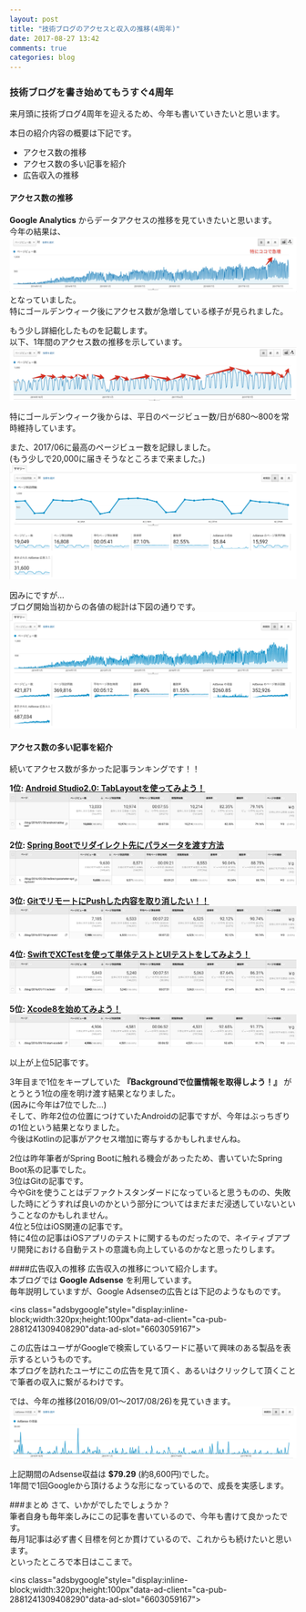 ```yaml
---
layout: post
title: "技術ブログのアクセスと収入の推移(4周年)"
date: 2017-08-27 13:42
comments: true
categories: blog
---
```


### 技術ブログを書き始めてもうすぐ4周年
来月頭に技術ブログ4周年を迎えるため、今年も書いていきたいと思います。

本日の紹介内容の概要は下記です。

* アクセス数の推移
* アクセス数の多い記事を紹介
* 広告収入の推移

<!-- more -->

#### アクセス数の推移
**Google Analytics** からデータアクセスの推移を見ていきたいと思います。  
今年の結果は、  
![ブログ開始からのアクセス数の推移](/images/4anniversary1.png)  
となっていました。  
特にゴールデンウィーク後にアクセス数が急増している様子が見られました。  

もう少し詳細化したものを記載します。  
以下、1年間のアクセス数の推移を示しています。    
![1年間でのアクセス数の推移](/images/4anniversary2.png)  

特にゴールデンウィーク後からは、平日のページビュー数/日が680〜800を常時維持しています。  

また、2017/06に最高のページビュー数を記録しました。  
(もう少しで20,000に届きそうなところまで来ました。)  
![2017/06の記録](/images/4anniversary3.png)  

因みにですが...  
ブログ開始当初からの各値の総計は下図の通りです。  
![ブログ開始からの各数値](/images/4anniversary4.png)    

#### アクセス数の多い記事を紹介
続いてアクセス数が多かった記事ランキングです！！  

**1位: [Android Studio2.0: TabLayoutを使ってみよう！](https://grandbig.github.io/blog/2016/01/30/android-tablayout/)**  
![第1位記事の詳細データ](/images/4anniversary5.png)  

**2位: [Spring Bootでリダイレクト先にパラメータを渡す方法](https://grandbig.github.io/blog/2016/05/28/redirect-parameter-spring-boot/)**  
![第2位記事の詳細データ](/images/4anniversary6.png)  

**3位: [GitでリモートにPushした内容を取り消したい！！](https://grandbig.github.io/blog/2016/07/16/git-reset/)**  
![第3位記事の詳細データ](/images/4anniversary7.png)  

**4位: [SwiftでXCTestを使って単体テストとUIテストをしてみよう！](http://grandbig.github.io/blog/2016/01/11/xctest/)**  
![第4位記事の詳細データ](/images/4anniversary8.png)  

**5位: [Xcode8を始めてみよう！](https://grandbig.github.io/blog/2016/09/19/start-xcode8/)**  
![第5位記事の詳細データ](/images/4anniversary9.png)  

以上が上位5記事です。  

3年目まで1位をキープしていた **『Backgroundで位置情報を取得しよう！』** がとうとう1位の座を明け渡す結果となりました。  
(因みに今年は7位でした...)  
そして、昨年2位の位置につけていたAndroidの記事ですが、今年はぶっちぎりの1位という結果となりました。    
今後はKotlinの記事がアクセス増加に寄与するかもしれませんね。  

2位は昨年筆者がSpring Bootに触れる機会があったため、書いていたSpring Boot系の記事でした。  
3位はGitの記事です。  
今やGitを使うことはデファクトスタンダードになっていると思うものの、失敗した時にどうすれば良いのかという部分についてはまだまだ浸透していないということなのかもしれません。  
4位と5位はiOS関連の記事です。  
特に4位の記事はiOSアプリのテストに関するものだったので、ネイティブアプリ開発における自動テストの意識も向上しているのかなと思ったりします。  

####広告収入の推移
広告収入の推移について紹介します。  
本ブログでは **Google Adsense** を利用しています。  
毎年説明していますが、Google Adsenseの広告とは下記のようなものです。  
<script async src="//pagead2.googlesyndication.com/pagead/js/adsbygoogle.js"></script>
<ins class="adsbygoogle"style="display:inline-block;width:320px;height:100px"data-ad-client="ca-pub-2881241309408290"data-ad-slot="6603059167"></ins>
<script>
(adsbygoogle = window.adsbygoogle || []).push({});
</script>

この広告はユーザがGoogleで検索しているワードに基いて興味のある製品を表示するというものです。  
本ブログを訪れたユーザにこの広告を見て頂く、あるいはクリックして頂くことで筆者の収入に繋がるわけです。  

では、今年の推移(2016/09/01〜2017/08/26)を見ていきます。  
![Google Adsenseの推移](/images/4anniversary10.png)  

上記期間のAdsense収益は **$79.29** (約8,600円)でした。  
1年間で1回Googleから頂けるような形になっているので、成長を実感します。  

###まとめ
さて、いかがでしたでしょうか？  
筆者自身も毎年楽しみにこの記事を書いているので、今年も書けて良かったです。  
毎月1記事は必ず書く目標を何とか貫けているので、これからも続けたいと思います。  
といったところで本日はここまで。  

<script async src="//pagead2.googlesyndication.com/pagead/js/adsbygoogle.js"></script>
<ins class="adsbygoogle"style="display:inline-block;width:320px;height:100px"data-ad-client="ca-pub-2881241309408290"data-ad-slot="6603059167"></ins>
<script>
(adsbygoogle = window.adsbygoogle || []).push({});
</script>
